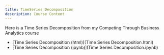 ```yaml
---
title: TimeSeries Decomposition
description: Course Content
---
```

Here is a Time Series Decomposition from my Competing Through Business Analytics course
- [Time Series Decomposition (html)](Time Series Decomposition.html)
- [Time Series Decomposition (ipynb)](Time Series Decomposition.ipynb)
